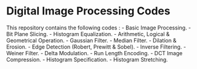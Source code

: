 # Digital Image Processing Codes

This repository contains the following codes :
    - Basic Image Processing.
    - Bit Plane Slicing.
    - Histogram Equalization. 
    - Arithmetic, Logical & Geometrical Operation.
    - Gaussian Filter.
    - Median Filter.
    - Dilation & Erosion.
    - Edge Detection (Robert, Prewitt & Sobel).
    - Inverse Filtering.
    - Weiner Filter.
    - Delta Modulation.
    - Run Length Encoding.
    - DCT Image Compression.
    - Histogram Specification.
    - Histogram Stretching.
